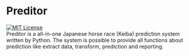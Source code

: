 # Preditor
[![MIT License](http://img.shields.io/badge/license-MIT-blue.svg?style=flat)](LICENSE)  
Preditor is a all-in-one Japanese horse race (Keiba) prediction system written by Python.
The system is possible to provide all functions about prediction like extract data, transform, prediction and reporting.
